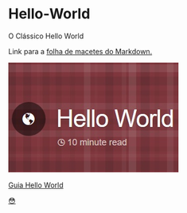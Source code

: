 # Hello-World
O Clássico Hello World

Link para a [folha de macetes do Markdown.](https://github.com/adam-p/markdown-here/wiki/Markdown-Cheatsheet)

![logo do guia Hello World](https://github.com/fernandobaron1/Hello-World/blob/Edi%C3%A7%C3%B5es-no-Readme/Sem%20t%C3%ADtulo.jpg "Guia do Hello World")

[Guia Hello World](https://github.com/fernandobaron1/Hello-World/blob/Edi%C3%A7%C3%B5es-no-Readme/Sem%20t%C3%ADtulo.jpg)

[:flushed:](https://gist.github.com/rxaviers/7360908)
